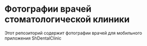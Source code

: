 # Фотографии врачей стоматологической клиники

Этот репозиторий содержит фотографии врачей для мобильного приложения ShDentalClinic
